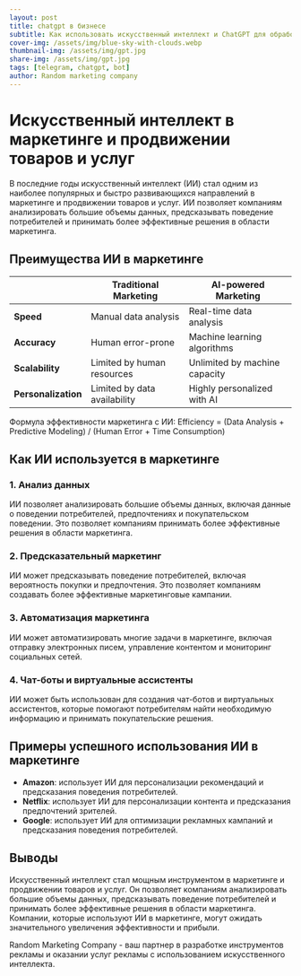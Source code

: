 ```yaml
---
layout: post
title: chatgpt в бизнесе
subtitle: Как использовать искусственный интеллект и ChatGPT для обработки информации и развития вашего бизнеса
cover-img: /assets/img/blue-sky-with-clouds.webp
thumbnail-img: /assets/img/gpt.jpg
share-img: /assets/img/gpt.jpg
tags: [telegram, chatgpt, bot]
author: Random marketing company
---
```


Искусственный интеллект в маркетинге и продвижении товаров и услуг
============================================================

В последние годы искусственный интеллект (ИИ) стал одним из наиболее популярных и быстро развивающихся направлений в маркетинге и продвижении товаров и услуг. ИИ позволяет компаниям анализировать большие объемы данных, предсказывать поведение потребителей и принимать более эффективные решения в области маркетинга.

Преимущества ИИ в маркетинге
-----------------------------

|  | Traditional Marketing | AI-powered Marketing |
| --- | --- | --- |
| **Speed** | Manual data analysis | Real-time data analysis |
| **Accuracy** | Human error-prone | Machine learning algorithms |
| **Scalability** | Limited by human resources | Unlimited by machine capacity |
| **Personalization** | Limited by data availability | Highly personalized with AI |

Формула эффективности маркетинга с ИИ:
Efficiency = (Data Analysis + Predictive Modeling) / (Human Error + Time Consumption)

Как ИИ используется в маркетинге
-----------------------------

### 1. Анализ данных

ИИ позволяет анализировать большие объемы данных, включая данные о поведении потребителей, предпочтениях и покупательском поведении. Это позволяет компаниям принимать более эффективные решения в области маркетинга.

### 2. Предсказательный маркетинг

ИИ может предсказывать поведение потребителей, включая вероятность покупки и предпочтения. Это позволяет компаниям создавать более эффективные маркетинговые кампании.

### 3. Автоматизация маркетинга

ИИ может автоматизировать многие задачи в маркетинге, включая отправку электронных писем, управление контентом и мониторинг социальных сетей.

### 4. Чат-боты и виртуальные ассистенты

ИИ может быть использован для создания чат-ботов и виртуальных ассистентов, которые помогают потребителям найти необходимую информацию и принимать покупательские решения.

Примеры успешного использования ИИ в маркетинге
---------------------------------------------

* **Amazon**: использует ИИ для персонализации рекомендаций и предсказания поведения потребителей.
* **Netflix**: использует ИИ для персонализации контента и предсказания предпочтений зрителей.
* **Google**: использует ИИ для оптимизации рекламных кампаний и предсказания поведения потребителей.

Выводы
----------

Искусственный интеллект стал мощным инструментом в маркетинге и продвижении товаров и услуг. Он позволяет компаниям анализировать большие объемы данных, предсказывать поведение потребителей и принимать более эффективные решения в области маркетинга. Компании, которые используют ИИ в маркетинге, могут ожидать значительного увеличения эффективности и прибыли.

Random Marketing Company - ваш партнер в разработке инструментов рекламы и оказании услуг рекламы с использованием искусственного интеллекта.

